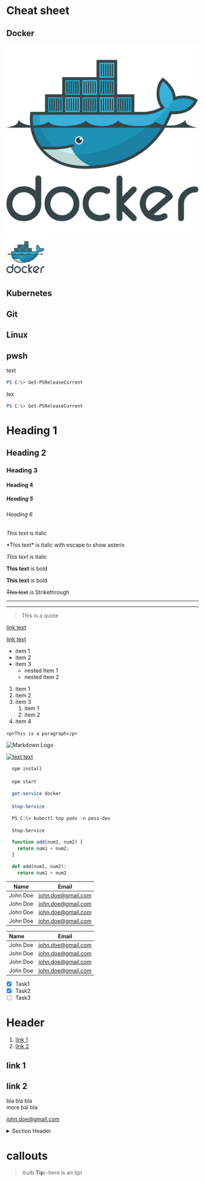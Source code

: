# Cheat sheet

## Docker
[![Docker](./images/docker-logo.svg "val")](https://google.com)
<img src="./images/docker-logo.svg" width="100" height="100">

## Kubernetes

## Git

## Linux

## pwsh
text

```powershell
PS C:\> Get-PSReleaseCurrent
```
tex


```powershell
PS C:\> Get-PSReleaseCurrent
```

<!-- Headings -->
# Heading 1
## Heading 2
### Heading 3
#### Heading 4
##### Heading 5
###### Heading 6

<!-- Italics -->
*This text* is italic

\*This text* is italic with escape to show asterix

_This text_ is italic

<!-- Bold -->
**This text** is bold

__This text__ is bold

<!-- Strikethrough -->
~~This text~~ is Strikethrough

<!-- Horizontal Rule -->
---
___

<!-- Blockquote -->
> This is a quote

<!-- Links -->
[link text](https://google.com)

[link text](https://google.com "hoover over text")

<!-- UL -->
* item 1
* item 2
* item 3
  * nested Item 1
  * nested Item 2

<!-- OL -->
1. item 1
1. item 2
1. item 3
   1. item 1
   1. item 2
1. item 4   

<!-- Inline code block -->
`<p>This is a paragraph</p>`

<!-- Image -->
![Markdown Logo](https://markdown-here.com/img/icon256.png)

[![text text](./imags/image.png)](https://google.com)

<!-- Github Markdown -->

<!-- Code block -->
```bash
  npm install

  npm start
```
```powershell
  get-service docker

  Stop-Service
```
```kubectl
  PS C:\> kubectl top pods -n pess-dev

  Stop-Service
```



```javascript
  function add(num1, num2) {
    return num1 + num2;
  }
```
```python
  def add(num1, num2):
    return num1 + num2
```

<!-- Tabels -->
| Name      | Email              |
| --------- | ------------------ |
| John Doe  | john.doe@gmail.com |
| John Doe  | john.doe@gmail.com |
| John Doe  | john.doe@gmail.com |
| John Doe  | john.doe@gmail.com |

<!-- Tabels with aligment-->
| Name      | Email              |
| :--------- | :------------------: |
| John Doe  | john.doe@gmail.com |
| John Doe  | john.doe@gmail.com |
| John Doe  | john.doe@gmail.com |
| John Doe  | john.doe@gmail.com |


<!-- Task list -->
* [x] Task1
* [x] Task2
* [ ] Task3

<!-- Anchor Ling-->
# Header
1. [link 1](#link-1)
1. [link 2](#link-2)

## link 1

## link 2


<!-- some text-->
bla bla bla <br> more bal bla

<!-- Email Address-->
<john.doe@gmail.com>

<!-- hidden text-->
<details>
    <summary>Section Header</summary>

    Section body text.
    * list 1
    * list 2

</details>

<!-- tip-->
# callouts
> :bulb **Tip:**-here is an tip!

